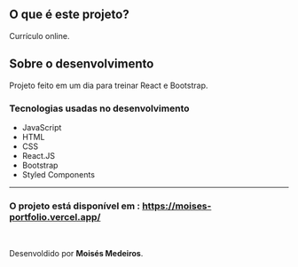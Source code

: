 <h2>O que é este projeto?</h2>
<p>Currículo online.</p>


<h2>Sobre o desenvolvimento</h2>
<p> Projeto feito em um dia para treinar React e Bootstrap. </p>

<h3>Tecnologias  usadas no desenvolvimento</h3>
<ul>
    <li>JavaScript</li>
    <li>HTML</li>
    <li>CSS</li>
    <li>React.JS</li>
    <li>Bootstrap</li>
    <li>Styled Components</li>
</ul>

<hr>

<h3>O projeto está disponível em : 
<a href="https://moises-portfolio.vercel.app" target="_blank"> 
https://moises-portfolio.vercel.app/ 
</a> </h3>
<br>

<!-- ![moises-portfolio vercel app_](https://user-images.githubusercontent.com/43209743/127076302-f40233c9-38c9-42af-952f-528b623fce40.png) -->


<span style="text-align:end;">Desenvoldido por <b>Moisés Medeiros</b>.<span>

